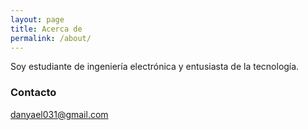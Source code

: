 ```yaml
---
layout: page
title: Acerca de
permalink: /about/
---
```


Soy estudiante de ingeniería electrónica y entusiasta de la tecnología.

### Contacto

[danyael031@gmail.com](mailto:danyael031@gmail.com)
